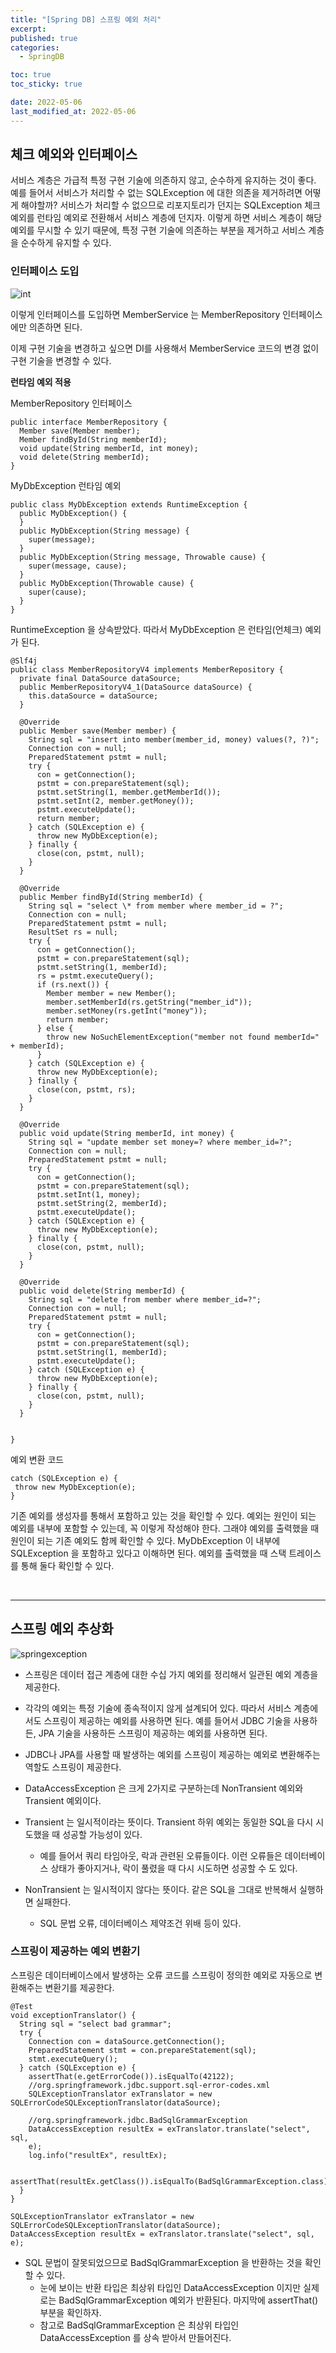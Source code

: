 ```yaml
---
title: "[Spring DB] 스프링 예외 처리"
excerpt:
published: true
categories:
  - SpringDB

toc: true
toc_sticky: true

date: 2022-05-06
last_modified_at: 2022-05-06
---
```


## 체크 예외와 인터페이스

서비스 계층은 가급적 특정 구현 기술에 의존하지 않고, 순수하게 유지하는 것이 좋다. 예를 들어서 서비스가 처리할 수 없는 SQLException 에 대한 의존을 제거하려면 어떻게 해야할까? 서비스가 처리할 수 없으므로 리포지토리가 던지는 SQLException 체크 예외를 런타임 예외로 전환해서 서비스 계층에 던지자.
이렇게 하면 서비스 계층이 해당 예외를 무시할 수 있기 때문에, 특정 구현 기술에 의존하는 부분을 제거하고 서비스 계층을 순수하게 유지할 수 있다.

### 인터페이스 도입

![int](../../images/int.PNG)

이렇게 인터페이스를 도입하면 MemberService 는 MemberRepository 인터페이스에만 의존하면 된다.

이제 구현 기술을 변경하고 싶으면 DI를 사용해서 MemberService 코드의 변경 없이 구현 기술을 변경할 수 있다.

**런타임 예외 적용**

MemberRepository 인터페이스

```
public interface MemberRepository {
  Member save(Member member);
  Member findById(String memberId);
  void update(String memberId, int money);
  void delete(String memberId);
}
```

MyDbException 런타임 예외

```
public class MyDbException extends RuntimeException {
  public MyDbException() {
  }
  public MyDbException(String message) {
    super(message);
  }
  public MyDbException(String message, Throwable cause) {
    super(message, cause);
  }
  public MyDbException(Throwable cause) {
    super(cause);
  }
}
```

RuntimeException 을 상속받았다. 따라서 MyDbException 은 런타임(언체크) 예외가 된다.

```
@Slf4j
public class MemberRepositoryV4 implements MemberRepository {
  private final DataSource dataSource;
  public MemberRepositoryV4_1(DataSource dataSource) {
    this.dataSource = dataSource;
  }

  @Override
  public Member save(Member member) {
    String sql = "insert into member(member_id, money) values(?, ?)";
    Connection con = null;
    PreparedStatement pstmt = null;
    try {
      con = getConnection();
      pstmt = con.prepareStatement(sql);
      pstmt.setString(1, member.getMemberId());
      pstmt.setInt(2, member.getMoney());
      pstmt.executeUpdate();
      return member;
    } catch (SQLException e) {
      throw new MyDbException(e);
    } finally {
      close(con, pstmt, null);
    }
  }

  @Override
  public Member findById(String memberId) {
    String sql = "select \* from member where member_id = ?";
    Connection con = null;
    PreparedStatement pstmt = null;
    ResultSet rs = null;
    try {
      con = getConnection();
      pstmt = con.prepareStatement(sql);
      pstmt.setString(1, memberId);
      rs = pstmt.executeQuery();
      if (rs.next()) {
        Member member = new Member();
        member.setMemberId(rs.getString("member_id"));
        member.setMoney(rs.getInt("money"));
        return member;
      } else {
        throw new NoSuchElementException("member not found memberId=" + memberId);
      }
    } catch (SQLException e) {
      throw new MyDbException(e);
    } finally {
      close(con, pstmt, rs);
    }
  }

  @Override
  public void update(String memberId, int money) {
    String sql = "update member set money=? where member_id=?";
    Connection con = null;
    PreparedStatement pstmt = null;
    try {
      con = getConnection();
      pstmt = con.prepareStatement(sql);
      pstmt.setInt(1, money);
      pstmt.setString(2, memberId);
      pstmt.executeUpdate();
    } catch (SQLException e) {
      throw new MyDbException(e);
    } finally {
      close(con, pstmt, null);
    }
  }

  @Override
  public void delete(String memberId) {
    String sql = "delete from member where member_id=?";
    Connection con = null;
    PreparedStatement pstmt = null;
    try {
      con = getConnection();
      pstmt = con.prepareStatement(sql);
      pstmt.setString(1, memberId);
      pstmt.executeUpdate();
    } catch (SQLException e) {
      throw new MyDbException(e);
    } finally {
      close(con, pstmt, null);
    }
  }


}
```

예외 변환 코드

```
catch (SQLException e) {
 throw new MyDbException(e);
}
```

기존 예외를 생성자를 통해서 포함하고 있는 것을 확인할 수 있다. 예외는 원인이 되는 예외를 내부에 포함할 수 있는데, 꼭 이렇게 작성해야 한다. 그래야 예외를 출력했을 때 원인이 되는 기존 예외도 함께 확인할 수 있다.
MyDbException 이 내부에 SQLException 을 포함하고 있다고 이해하면 된다. 예외를 출력했을 때 스택 트레이스를 통해 둘다 확인할 수 있다.

<br>
<hr>

## 스프링 예외 추상화

![springexception](../../images/springexception.PNG)

- 스프링은 데이터 접근 계층에 대한 수십 가지 예외를 정리해서 일관된 예외 계층을 제공한다.
- 각각의 예외는 특정 기술에 종속적이지 않게 설계되어 있다. 따라서 서비스 계층에서도 스프링이 제공하는 예외를 사용하면 된다. 예를 들어서 JDBC 기술을 사용하든, JPA 기술을 사용하든 스프링이 제공하는 예외를 사용하면 된다.
- JDBC나 JPA를 사용할 때 발생하는 예외를 스프링이 제공하는 예외로 변환해주는 역할도 스프링이 제공한다.

- DataAccessException 은 크게 2가지로 구분하는데 NonTransient 예외와 Transient 예외이다.
- Transient 는 일시적이라는 뜻이다. Transient 하위 예외는 동일한 SQL을 다시 시도했을 때 성공할 가능성이 있다.
  - 예를 들어서 쿼리 타임아웃, 락과 관련된 오류들이다. 이런 오류들은 데이터베이스 상태가 좋아지거나, 락이 풀렸을 때 다시 시도하면 성공할 수 도 있다.
- NonTransient 는 일시적이지 않다는 뜻이다. 같은 SQL을 그대로 반복해서 실행하면 실패한다.
  - SQL 문법 오류, 데이터베이스 제약조건 위배 등이 있다.

### 스프링이 제공하는 예외 변환기

스프링은 데이터베이스에서 발생하는 오류 코드를 스프링이 정의한 예외로 자동으로 변환해주는 변환기를 제공한다.

```
@Test
void exceptionTranslator() {
  String sql = "select bad grammar";
  try {
    Connection con = dataSource.getConnection();
    PreparedStatement stmt = con.prepareStatement(sql);
    stmt.executeQuery();
  } catch (SQLException e) {
    assertThat(e.getErrorCode()).isEqualTo(42122);
    //org.springframework.jdbc.support.sql-error-codes.xml
    SQLExceptionTranslator exTranslator = new SQLErrorCodeSQLExceptionTranslator(dataSource);

    //org.springframework.jdbc.BadSqlGrammarException
    DataAccessException resultEx = exTranslator.translate("select", sql,
    e);
    log.info("resultEx", resultEx);

    assertThat(resultEx.getClass()).isEqualTo(BadSqlGrammarException.class);
  }
}
```

```
SQLExceptionTranslator exTranslator = new
SQLErrorCodeSQLExceptionTranslator(dataSource);
DataAccessException resultEx = exTranslator.translate("select", sql, e);
```

- SQL 문법이 잘못되었으므로 BadSqlGrammarException 을 반환하는 것을 확인할 수 있다.
  - 눈에 보이는 반환 타입은 최상위 타입인 DataAccessException 이지만 실제로는 BadSqlGrammarException 예외가 반환된다. 마지막에 assertThat() 부분을 확인하자.
  - 참고로 BadSqlGrammarException 은 최상위 타입인 DataAccessException 를 상속 받아서 만들어진다.
